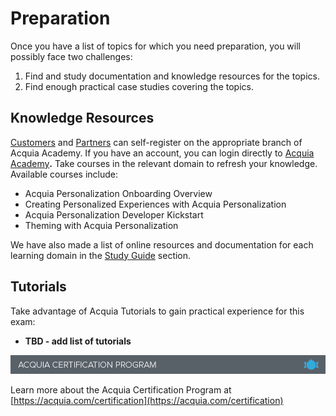 # Preparation

Once you have a list of topics for which you need preparation, you will possibly face two challenges:

1. Find and study documentation and knowledge resources for the topics.
2. Find enough practical case studies covering the topics.

## Knowledge Resources

[Customers](https://customers.acquiaacademy.com) and [Partners](https://partners.acquiaacademy.com) can self-register on the appropriate branch of Acquia Academy. If you have an account, you can login directly to [Acquia Academy](https://www.acquiaacademy.com)**.** Take courses in the relevant domain to refresh your knowledge. Available courses include: 

* Acquia Personalization Onboarding Overview
* Creating Personalized Experiences with Acquia Personalization
* Acquia Personalization Developer Kickstart
* Theming with Acquia Personalization

We have also made a list of online resources and documentation for each learning domain in the [Study Guide](study-guide.md) section.

## Tutorials

Take advantage of Acquia Tutorials to gain practical experience for this exam:

* **TBD - add list of tutorials**

![](.gitbook/assets/inner-page-footer.png)

Learn more about the Acquia Certification Program at [https://acquia.com/certification](https://acquia.com/certification)

